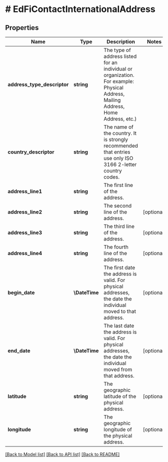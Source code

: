 # # EdFiContactInternationalAddress

## Properties

Name | Type | Description | Notes
------------ | ------------- | ------------- | -------------
**address_type_descriptor** | **string** | The type of address listed for an individual or organization. For example:  Physical Address, Mailing Address, Home Address, etc.) |
**country_descriptor** | **string** | The name of the country. It is strongly recommended that entries use only ISO 3166 2-letter country codes. |
**address_line1** | **string** | The first line of the address. |
**address_line2** | **string** | The second line of the address. | [optional]
**address_line3** | **string** | The third line of the address. | [optional]
**address_line4** | **string** | The fourth line of the address. | [optional]
**begin_date** | **\DateTime** | The first date the address is valid. For physical addresses, the date the individual moved to that address. | [optional]
**end_date** | **\DateTime** | The last date the address is valid. For physical addresses, the date the individual moved from that address. | [optional]
**latitude** | **string** | The geographic latitude of the physical address. | [optional]
**longitude** | **string** | The geographic longitude of the physical address. | [optional]

[[Back to Model list]](../../README.md#models) [[Back to API list]](../../README.md#endpoints) [[Back to README]](../../README.md)
